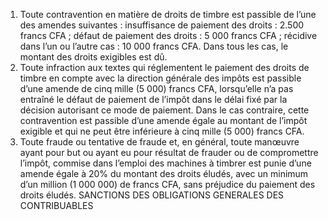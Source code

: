 1) Toute contravention en matière de droits de timbre est passible de l’une des amendes suivantes :
insuffisance de paiement des droits : 2.500 francs CFA ; défaut de paiement des droits : 5 000 francs CFA ; récidive dans l’un ou l’autre cas : 10 000 francs CFA. Dans tous les cas, le montant des droits exigibles est dû.
2) Toute infraction aux textes qui réglementent le paiement des droits de timbre en
compte avec la direction générale des impôts est passible d’une amende de cinq mille (5 000) francs CFA, lorsqu’elle n’a pas entraîné le défaut de paiement de l’impôt dans le délai fixé par la décision autorisant ce mode de paiement.
Dans le cas contraire, cette contravention est passible d’une amende égale au montant de l’impôt exigible et qui ne peut être inférieure à cinq mille (5 000) francs CFA.
3) Toute fraude ou tentative de fraude et, en général, toute manœuvre ayant pour
but ou ayant eu pour résultat de frauder ou de compromettre l’impôt, commise dans l’emploi des machines à timbrer est punie d’une amende égale à 20% du montant des droits éludés, avec un minimum d’un million (1 000 000) de francs CFA, sans préjudice du paiement des droits éludés.
SANCTIONS DES OBLIGATIONS GENERALES DES CONTRIBUABLES